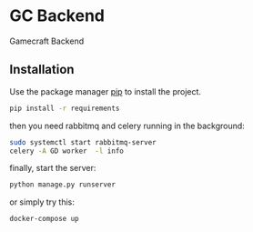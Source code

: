 # GC Backend

Gamecraft Backend

## Installation

Use the package manager [pip](https://pip.pypa.io/en/stable/) to install the project.

```bash
pip install -r requirements
```

then you need rabbitmq and celery running in the background:

```bash
sudo systemctl start rabbitmq-server
celery -A GD worker  -l info
```
finally, start the server:
```bash
python manage.py runserver
```


or simply try this:
```bash
docker-compose up
```

